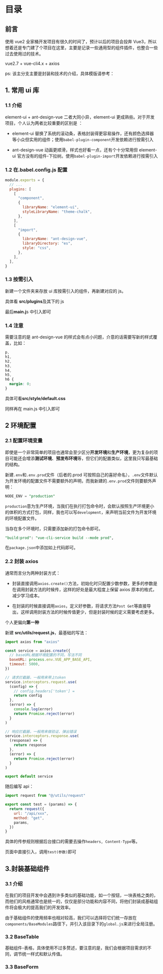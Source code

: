 # 目录

## 前言

使用 vue2 全家桶开发项目有很久的时间了，预计以后的项目会投奔 Vue3，所以想着还是专门建了个项目在这里，主要是记录一些通用型的组件插件，也整合一些过去使用过的技术。

vue2.7 + vue-cli4.x + axios

ps: 该主分支主要是封装和技术的介绍，具体模版请参考：

## 1. 常用 ui 库

### 1.1 介绍

element-ui + ant-design-vue 二者大同小异，element-ui 更成熟些。对于开发项目，个人认为两者比较重要的区别是 ：

- element-ui 替换了系统的滚动条，表格封装得更容易操作，还有颜色选择器等小众但实用的组件；使用`babel-plugin-component`开发依赖进行按需引入

- ant-design-vue 动画更顺滑，样式也好看一点，还有个十分常用但 element-ui 官方没有的组件-下拉树。使用`babel-plugin-import`开发依赖进行按需引入

### 1.2 在.babel.config.js 配置

```js
module.exports = {
  // ...
  plugins: [
    [
      "component",
      {
        libraryName: "element-ui",
        styleLibraryName: "theme-chalk",
      },
    ],
    [
      "import",
      {
        libraryName: "ant-design-vue",
        libraryDirectory: "es",
        style: "css",
      },
    ],
  ],
}
```

### 1.3 按需引入

新建一个文件夹来存放 ui 库按需引入的组件，再新建对应的 js。

具体看 **src/plugins**及其下的 js

最后**main.j**s 中引入即可

### 1.4 注意

需要注意的是 ant-design-vue 的样式会有点小问题，介意的话需要写新的样式覆盖，比如：

```css
p,
h1,
h2,
h3,
h4,
h5,
h6 {
  margin: 0;
}
```

具体可看**src/style/default.css**

同样再在 main.js 中引入即可

## 2 环境配置

### 2.1 配置环境变量

即使是一个非常简单的项目也通常会至少区分**开发环境**和**生产环境**，更为复杂的项目可能还会增添**测试环境**、**预发布环境**等，但它们的配置类似，这里我只写最基础的结构。

新建`.env`和`.env.prod`文件（后者的.prod 可按照自己的喜好命名），`.env`文件默认为开发环境的配置文件不需要额外的声明，而我新建的`.env.prod`文件则要额外声明：

```sql
NODE_ENV = "production"
```

`production`意为生产环境，当我们在执行打包命令时，会默认按照生产环境更小的体积的方式打包，同样，我也可以写`development`，来声明当前文件为开发环境的环境配置文件。

当存在多个环境时，只需要添加新的打包命令即可。

```sql
"build:prod": "vue-cli-service build --mode prod",
```

在`package.json`中添加如上代码即可。

### 2.2 封装 axios

通常而言分为两种封装方式：

- 封装直接调用`axios.create()`方法，初始化时只配置少数参数，更多的参数是在调用封装方法的时候传，这样的好处是最大程度上保留 axios 原本的格式，减少学习成本。

- 在封装的时候直接调用`axios`，定义好参数，将请求方法`Post Get`等直接导出，这样调用封装方法的时候传值更少，但是封装时候的定义需要考虑更多。

个人更偏向**第一种**

新建 **src/utils/request.js**，最基础的写法：

```js
import axios from "axios"

const service = axios.create({
  // baseURL根据环境配置的不同，写法不同
  baseURL: process.env.VUE_APP_BASE_API,
  timeout: 5000,
})

// 请求拦截器，一般用来带上token
service.interceptors.request.use(
  (config) => {
    // config.headers['token'] =
    return config
  },
  (error) => {
    console.log(error)
    return Promise.reject(error)
  }
)

// 响应拦截器，一般用来做验证、弹出错误
service.interceptors.response.use(
  (response) => {
    return response
  },
  (error) => {
    return Promise.reject(error)
  }
)

export default service
```

随后编写 api：

```js
import request from "@/utils/request"

export const test = (params) => {
  return request({
    url: "/api/xxx",
    method: "get",
    params,
  })
}
```

具体的传参规则根据后台接口的需要去操作`headers, Content-Type`等。

页面中直接引入，调用`test(参数)`即可

## 3.封装基础组件

### 3.1 介绍

在我们的项目开发中会遇到许多类似的基础功能，如一个按钮，一块表格之类的，而他们的风格通常也是统一的，仅仅是部分功能和内容不同，将他们封装成基础组件将会极大的提高我们的开发效率。

由于基础组件的使用频率也相对较高，我们可以选择将它们统一存放在`components/BaseModules`路径下，并引入该目录下的`global.js`来进行全局注册。

### 3.2 BaseTable

基础组件-表格，具体使用不过多赘述，要注意的是，我们会根据项目需求的不同，调节统一样式和默认传值。

### 3.3 BaseForm
